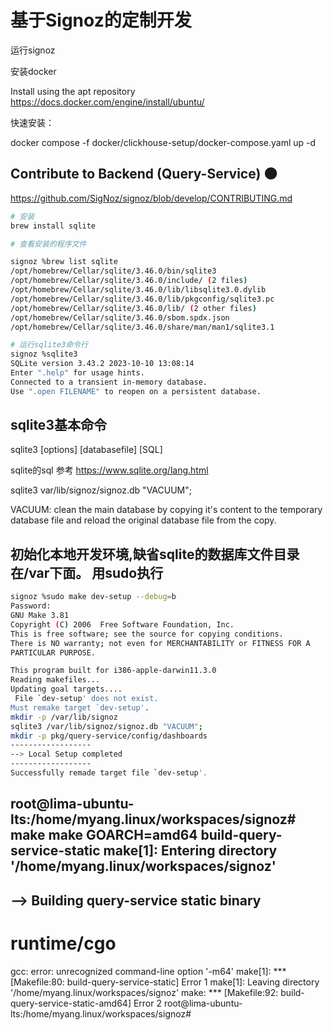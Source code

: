 # 基于Signoz的定制开发


运行signoz

安装docker 

Install using the apt repository
https://docs.docker.com/engine/install/ubuntu/

快速安装：

docker compose -f docker/clickhouse-setup/docker-compose.yaml up -d


## Contribute to Backend (Query-Service) 🌑 
https://github.com/SigNoz/signoz/blob/develop/CONTRIBUTING.md

```bash
# 安装
brew install sqlite

# 查看安装的程序文件

signoz %brew list sqlite
/opt/homebrew/Cellar/sqlite/3.46.0/bin/sqlite3
/opt/homebrew/Cellar/sqlite/3.46.0/include/ (2 files)
/opt/homebrew/Cellar/sqlite/3.46.0/lib/libsqlite3.0.dylib
/opt/homebrew/Cellar/sqlite/3.46.0/lib/pkgconfig/sqlite3.pc
/opt/homebrew/Cellar/sqlite/3.46.0/lib/ (2 other files)
/opt/homebrew/Cellar/sqlite/3.46.0/sbom.spdx.json
/opt/homebrew/Cellar/sqlite/3.46.0/share/man/man1/sqlite3.1

# 运行sqlite3命令行
signoz %sqlite3
SQLite version 3.43.2 2023-10-10 13:08:14
Enter ".help" for usage hints.
Connected to a transient in-memory database.
Use ".open FILENAME" to reopen on a persistent database.


```

## sqlite3基本命令
 sqlite3 [options] [databasefile] [SQL]

 sqlite的sql 参考
 https://www.sqlite.org/lang.html

 sqlite3 var/lib/signoz/signoz.db "VACUUM";

 VACUUM: clean the main database by copying it's content to the temporary database file and reload the original database file from the copy.


## 初始化本地开发环境,缺省sqlite的数据库文件目录在/var下面。 用sudo执行

```bash
signoz %sudo make dev-setup --debug=b
Password:
GNU Make 3.81
Copyright (C) 2006  Free Software Foundation, Inc.
This is free software; see the source for copying conditions.
There is NO warranty; not even for MERCHANTABILITY or FITNESS FOR A
PARTICULAR PURPOSE.

This program built for i386-apple-darwin11.3.0
Reading makefiles...
Updating goal targets....
 File `dev-setup' does not exist.
Must remake target `dev-setup'.
mkdir -p /var/lib/signoz
sqlite3 /var/lib/signoz/signoz.db "VACUUM";
mkdir -p pkg/query-service/config/dashboards
------------------
--> Local Setup completed
------------------
Successfully remade target file `dev-setup'.
```


root@lima-ubuntu-lts:/home/myang.linux/workspaces/signoz# make
make GOARCH=amd64 build-query-service-static
make[1]: Entering directory '/home/myang.linux/workspaces/signoz'
------------------
--> Building query-service static binary
------------------
# runtime/cgo
gcc: error: unrecognized command-line option '-m64'
make[1]: *** [Makefile:80: build-query-service-static] Error 1
make[1]: Leaving directory '/home/myang.linux/workspaces/signoz'
make: *** [Makefile:92: build-query-service-static-amd64] Error 2
root@lima-ubuntu-lts:/home/myang.linux/workspaces/signoz# 



